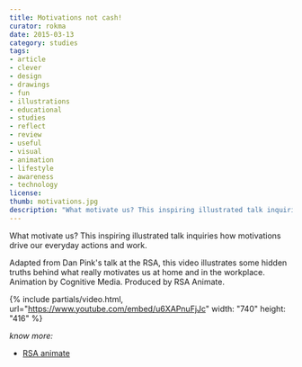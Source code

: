 ```yaml
---
title: Motivations not cash!
curator: rokma
date: 2015-03-13
category: studies
tags:
- article
- clever
- design
- drawings
- fun
- illustrations
- educational
- studies
- reflect
- review
- useful
- visual
- animation
- lifestyle
- awareness
- technology
license:
thumb: motivations.jpg
description: "What motivate us? This inspiring illustrated talk inquiries how motivations drive our everyday actions and work. Adapted from Dan Pink's talk at the RSA, this video illustrates some hidden truths behind what really motivates us at home and in the workplace. Animation by Cognitive Media. Produced by RSA Animate."
---
```


What motivate us? This inspiring illustrated talk inquiries how motivations drive our everyday actions and work.

Adapted from Dan Pink's talk at the RSA, this video illustrates some hidden truths behind what really motivates us at home and in the workplace. Animation by Cognitive Media. Produced by RSA Animate.

{% include partials/video.html, url="https://www.youtube.com/embed/u6XAPnuFjJc" width: "740" height: "416" %}

_know more:_

- <a href="https://www.thersa.org/discover/videos/rsa-animate/">RSA animate</a>
